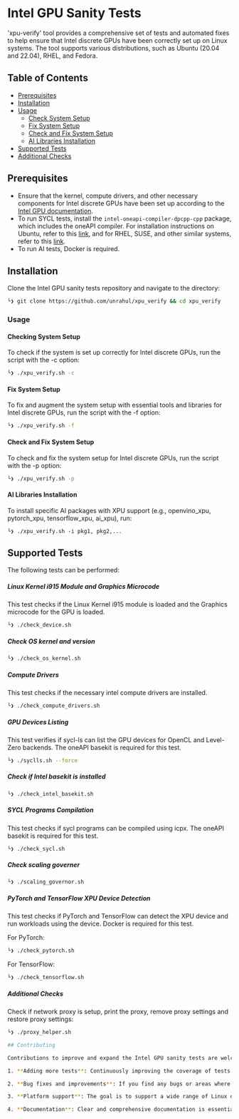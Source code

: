 # Intel GPU Sanity Tests

'xpu-verify' tool provides a comprehensive set of tests and automated fixes to help ensure that Intel discrete GPUs have been correctly set up on Linux systems. The tool supports various distributions, such as Ubuntu (20.04 and 22.04), RHEL, and Fedora.

## Table of Contents

- [Prerequisites](#prerequisites)
- [Installation](#installation)
- [Usage](#usage)
  - [Check System Setup](#check-system-setup)
  - [Fix System Setup](#fix-system-scripts)
  - [Check and Fix System Setup](#combined-test-and-fix)
  - [AI Libraries Installation](#ai-libraries-installation)
- [Supported Tests](#supported-tests)
- [Additional Checks](#additional-checks)

## Prerequisites

- Ensure that the kernel, compute drivers, and other necessary components for Intel discrete GPUs have been set up according to the [Intel GPU documentation](https://dgpu-docs.intel.com/installation-guides/index.html).
- To run SYCL tests, install the `intel-oneapi-compiler-dpcpp-cpp` package, which includes the oneAPI compiler. For installation instructions on Ubuntu, refer to this [link](https://www.intel.com/content/www/us/en/docs/oneapi/installation-guide-linux/2023-0/apt.html), and for RHEL, SUSE, and other similar systems, refer to this [link](https://www.intel.com/content/www/us/en/docs/oneapi/installation-guide-linux/2023-0/yum-dnf-zypper.html).
- To run AI tests, Docker is required.

## Installation

Clone the Intel GPU sanity tests repository and navigate to the directory:

```bash
└❯ git clone https://github.com/unrahul/xpu_verify && cd xpu_verify
```

### Usage

#### Checking System Setup

To check if the system is set up correctly for Intel discrete GPUs, run the script with the -c option:

```bash
└❯ ./xpu_verify.sh -c
```
#### Fix System Setup

To fix and augment the system setup with essential tools and libraries for Intel discrete GPUs, run the script with the -f option:

```bash
└❯ ./xpu_verify.sh -f
```

#### Check and Fix System Setup

To check and fix the system setup for Intel discrete GPUs, run the script with the -p option:

```bash
└❯ ./xpu_verify.sh -p
```

#### AI Libraries Installation

To install specific AI packages with XPU support (e.g., openvino_xpu, pytorch_xpu, tensorflow_xpu, ai_xpu), run:

```
└❯ ./xpu_verify.sh -i pkg1, pkg2,...
```

## Supported Tests

The following tests can be performed:

##### Linux Kernel i915 Module and Graphics Microcode

This test checks if the Linux Kernel i915 module is loaded and the Graphics microcode for the GPU is loaded.

```bash
└❯ ./check_device.sh
```

##### Check OS kernel and version

```bash
└❯ ./check_os_kernel.sh
```

##### Compute Drivers

This test checks if the necessary intel compute drivers are installed.

```bash
└❯ ./check_compute_drivers.sh
```

##### GPU Devices Listing

This test verifies if sycl-ls can list the GPU devices for OpenCL and Level-Zero backends. The oneAPI basekit is required for this test.

```bash
└❯ ./syclls.sh --force
```

##### Check if Intel basekit is installed

```bash
└❯ ./check_intel_basekit.sh
```

##### SYCL Programs Compilation

This test checks if sycl programs can be compiled using icpx. The oneAPI basekit is required for this test.

```bash
└❯ ./check_sycl.sh
```

##### Check scaling governer

```bash
└❯ ./scaling_governor.sh
```

##### PyTorch and TensorFlow XPU Device Detection

This test checks if PyTorch and TensorFlow can detect the XPU device and run workloads using the device. Docker is required for this test.

For PyTorch:

```bash
└❯ ./check_pytorch.sh
```
For TensorFlow:

```bash
└❯ ./check_tensorflow.sh
```

##### Additional Checks

Check if network proxy is setup, print the proxy, remove proxy settings and restore proxy settings:

```bash
└❯ ./proxy_helper.sh

## Contributing

Contributions to improve and expand the Intel GPU sanity tests are welcome. If you are interested in contributing, please consider the following areas:

1. **Adding more tests**: Continuously improving the coverage of tests is valuable. If you have a specific test or benchmark in mind that would help validate the Intel discrete GPU setup, feel free to create a new script and submit a pull request.

2. **Bug fixes and improvements**: If you find any bugs or areas where the existing tests can be improved, please report the issue or submit a pull request with your proposed changes.

3. **Platform support**: The goal is to support a wide range of Linux distributions and kernel versions. If you have experience with a specific distribution and would like to ensure the tests work correctly on it, your help would be appreciated.

4. **Documentation**: Clear and comprehensive documentation is essential for users to understand and effectively use the tool. If you find areas where the documentation can be improved or expanded, please submit your suggestions or create a pull request with your proposed changes.
